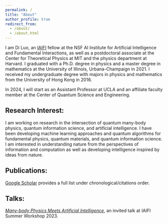 ```yaml
---
permalink: /
title: "About"
author_profile: true
redirect_from:
  - /about/
  - /about.html
---
```


I am Di Luo, an <a href="https://iaifi.org/" target="_blank">IAIFI</a> fellow at the NSF AI Institute for Artificial Intelligence and Fundamental Interactions, as well as a postdoctoral associate at the Center for Theoretical Physics at MIT and the physics department at Harvard. I graduated with a Ph.D. degree in physics and a master degree in mathematics at the University of Illinois, Urbana-Champaign in 2021. I received my undergraduate degree with majors in physics and mathematics from the University of Hong Kong in 2016. 

In 2024, I will start as an Assistant Professor at UCLA and an affiliate faculty member at the Center of Quantum Science and Engineering.

## Research Interest:

I am working on research in the intersection of quantum many-body physics, quantum information science, and artificial intelligence. I have been developing machine learning approaches and quantum algorithms for fundamental physics, quantum materials, and quantum information science. I am interested in understanding nature from the perspectives of information and computation as well as developing intelligence inspired by ideas from nature.

## Publications:

<a href="https://scholar.google.com/citations?hl=en&user=OxZytTQAAAAJ&view_op=list_works&sortby=pubdate" target="_blank">Google Scholar</a> provides a full list under chronological/citations order. 

## Talks:

*<a href="https://www.youtube.com/watch?v=NEH07uWojxo" target="_blank">Many-body Physics Meets Artificial Intelligence</a>*, an invited talk at IAIFI Summer Workshop 2023.
